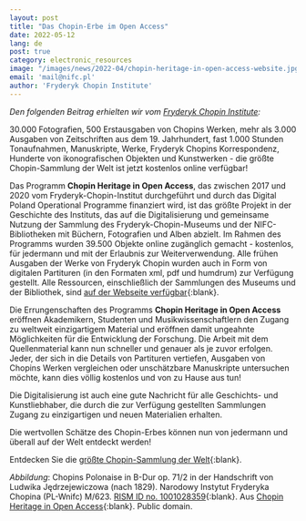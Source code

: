 ```yaml
---
layout: post
title: "Das Chopin-Erbe im Open Access"
date: 2022-05-12
lang: de
post: true
category: electronic_resources
image: "/images/news/2022-04/chopin-heritage-in-open-access-website.jpg"
email: 'mail@nifc.pl'
author: 'Fryderyk Chopin Institute'
---
```


_Den folgenden Beitrag erhielten wir vom [Fryderyk Chopin Institute](https://nifc.pl/pl):_

30.000 Fotografien, 500 Erstausgaben von Chopins Werken, mehr als 3.000 Ausgaben von Zeitschriften aus dem 19. Jahrhundert, fast 1.000 Stunden Tonaufnahmen, Manuskripte, Werke, Fryderyk Chopins Korrespondenz, Hunderte von ikonografischen Objekten und Kunstwerken - die größte Chopin-Sammlung der Welt ist jetzt kostenlos online verfügbar!  
  

Das Programm **Chopin Heritage in Open Access**, das zwischen 2017 und 2020 vom Fryderyk-Chopin-Institut durchgeführt und durch das Digital Poland Operational Programme finanziert wird, ist das größte Projekt in der Geschichte des Instituts, das auf die Digitalisierung und gemeinsame Nutzung der Sammlung des Fryderyk-Chopin-Museums und der NIFC-Bibliotheken mit Büchern, Fotografien und Alben abzielt. Im Rahmen des Programms wurden 39.500 Objekte online zugänglich gemacht - kostenlos, für jedermann und mit der Erlaubnis zur Weiterverwendung. Alle frühen Ausgaben der Werke von Fryderyk Chopin wurden auch in Form von digitalen Partituren (in den Formaten xml, pdf und humdrum) zur Verfügung gestellt. Alle Ressourcen, einschließlich der Sammlungen des Museums und der Bibliothek, sind [auf der Webseite verfügbar](https://chopin.musicsources.pl/en/){:blank}.  

Die Errungenschaften des Programms **Chopin Heritage in Open Access** eröffnen Akademikern, Studenten und Musikwissenschaftlern den Zugang zu weltweit einzigartigem Material und eröffnen damit ungeahnte Möglichkeiten für die Entwicklung der Forschung. Die Arbeit mit dem Quellenmaterial kann nun schneller und genauer als je zuvor erfolgen. Jeder, der sich in die Details von Partituren vertiefen, Ausgaben von Chopins Werken vergleichen oder unschätzbare Manuskripte untersuchen möchte, kann dies völlig kostenlos und von zu Hause aus tun!  

Die Digitalisierung ist auch eine gute Nachricht für alle Geschichts- und Kunstliebhaber, die durch die zur Verfügung gestellten Sammlungen Zugang zu einzigartigen und neuen Materialien erhalten.  

Die wertvollen Schätze des Chopin-Erbes können nun von jedermann und überall auf der Welt entdeckt werden!

Entdecken Sie die [größte Chopin-Sammlung der Welt](https://chopin.musicsources.pl/en/){:blank}.  

_Abbildung_: Chopins Polonaise in B-Dur op. 71/2 in der Handschrift von Ludwika Jędrzejewiczowa (nach 1829). Narodowy Instytut Fryderyka Chopina (PL-Wnifc) M/623. [RISM ID no. 1001028359](https://opac.rism.info/search?id=1001028359&View=rism){:blank}. Aus [Chopin Heritage in Open Access](https://chopin.musicsources.pl/en/galeria-zasobu/rekopisy/229-polonaise-in-b-flat-major-op-71-no-2-wn-17/0){:blank}. Public domain.
